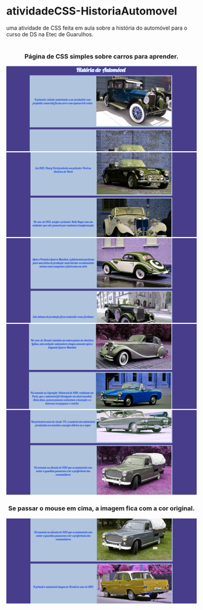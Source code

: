 # atividadeCSS-HistoriaAutomovel
uma atividade de CSS feita em aula sobre a história do automóvel para o curso de DS na Etec de Guarulhos.
<br><br>
<div align="center">
  <h3>Página de CSS simples sobre carros para aprender.</h3>
  <img src="ImagensGit/1.png"> <img src="ImagensGit/2.png"><img src="ImagensGit/3.png"> <img src="ImagensGit/4.png"> <img src="ImagensGit/5.png">
</div>
<div align="center">
  <h3>Se passar o mouse em cima, a imagem fica com a cor original.</h3>
  <img src="ImagensGit/6.png">
</div>
